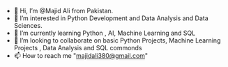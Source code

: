 - 👋 Hi, I’m @Majid Ali from Pakistan.
- 👀 I’m interested in Python Development and Data Analysis and Data Sciences.
- 🌱 I’m currently learning Python , AI, Machine Learning and SQL
- 💞️ I’m looking to collaborate on basic Python Projects, Machine Learning Projects , Data Analysis and SQL commonds
- 📫 How to reach me "majidali380@gmail.com"

<!---
MajidAli44/MajidAli44 is a ✨ special ✨ repository because its `README.md` (this file) appears on your GitHub profile.
You can click the Preview link to take a look at your changes.
--->

